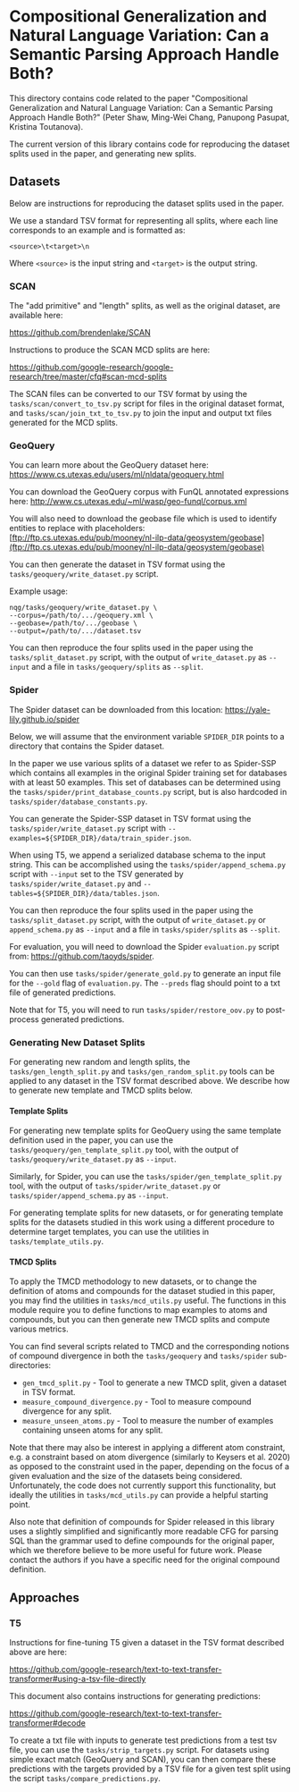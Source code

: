 # Compositional Generalization and Natural Language Variation: Can a Semantic Parsing Approach Handle Both?

This directory contains code related to the paper "Compositional Generalization
and Natural Language Variation: Can a Semantic Parsing Approach Handle Both?"
(Peter Shaw, Ming-Wei Chang, Panupong Pasupat, Kristina Toutanova).

The current version of this library contains code for reproducing the dataset
splits used in the paper, and generating new splits.

## Datasets

Below are instructions for reproducing the dataset splits used in the paper.

We use a standard TSV format for representing all splits, where each
line corresponds to an example and is formatted as:

`<source>\t<target>\n`

Where `<source>` is the input string and `<target>` is the output string.

### SCAN

The "add primitive" and "length" splits, as well as the original dataset,
are available here:

https://github.com/brendenlake/SCAN

Instructions to produce the SCAN MCD splits are here:

https://github.com/google-research/google-research/tree/master/cfq#scan-mcd-splits

The SCAN files can be converted to our TSV format by using the
`tasks/scan/convert_to_tsv.py` script for files in the original dataset format,
and `tasks/scan/join_txt_to_tsv.py` to join the input and output txt files
generated for the MCD splits.

### GeoQuery

You can learn more about the GeoQuery dataset here:
https://www.cs.utexas.edu/users/ml/nldata/geoquery.html

You can download the GeoQuery corpus with FunQL annotated expressions here:
http://www.cs.utexas.edu/~ml/wasp/geo-funql/corpus.xml

You will also need to download the geobase file which is used to identify
entities to replace with placeholders:
[ftp://ftp.cs.utexas.edu/pub/mooney/nl-ilp-data/geosystem/geobase](ftp://ftp.cs.utexas.edu/pub/mooney/nl-ilp-data/geosystem/geobase)

You can then generate the dataset in TSV format using the
`tasks/geoquery/write_dataset.py` script.

Example usage:

```shell
nqg/tasks/geoquery/write_dataset.py \
--corpus=/path/to/.../geoquery.xml \
--geobase=/path/to/.../geobase \
--output=/path/to/.../dataset.tsv
```


You can then reproduce the four splits used in the paper using the
`tasks/split_dataset.py` script, with the output of `write_dataset.py`
as `--input` and a file in `tasks/geoquery/splits` as `--split`.


### Spider

The Spider dataset can be downloaded from this location:
https://yale-lily.github.io/spider

Below, we will assume that the environment variable `SPIDER_DIR` points to a
directory that contains the Spider dataset.

In the paper we use various splits of a dataset we refer to as Spider-SSP which
contains all examples in the original Spider training set for databases with
at least 50 examples. This set of databases can be determined using the
`tasks/spider/print_database_counts.py` script, but is also hardcoded in
`tasks/spider/database_constants.py`.

You can generate the Spider-SSP dataset in TSV format using the
`tasks/spider/write_dataset.py` script with
`--examples=${SPIDER_DIR}/data/train_spider.json`.


When using T5, we append a serialized database schema to the input string.
This can be accomplished using the `tasks/spider/append_schema.py` script with
`--input` set to the TSV generated by `tasks/spider/write_dataset.py` and
`--tables=${SPIDER_DIR}/data/tables.json`.


You can then reproduce the four splits used in the paper using the
`tasks/split_dataset.py` script, with the output of `write_dataset.py` or
`append_schema.py` as `--input` and a file in `tasks/spider/splits` as
`--split`.


For evaluation, you will need to download the Spider `evaluation.py` script
from: https://github.com/taoyds/spider.

You can then use `tasks/spider/generate_gold.py` to generate an input file
for the `--gold` flag of `evaluation.py`. The `--preds` flag should point to a
txt file of generated predictions.

Note that for T5, you will need to run `tasks/spider/restore_oov.py` to
post-process generated predictions.

### Generating New Dataset Splits

For generating new random and length splits, the `tasks/gen_length_split.py`
and `tasks/gen_random_split.py` tools can be applied to any dataset in the TSV
format described above. We describe how to generate new template and TMCD
splits below.

#### Template Splits

For generating new template splits for GeoQuery using the same template
definition used in the paper, you can use the
`tasks/geoquery/gen_template_split.py` tool, with the output of
`tasks/geoquery/write_dataset.py` as `--input`.

Similarly, for Spider, you can use the `tasks/spider/gen_template_split.py`
tool, with the output of `tasks/spider/write_dataset.py` or
`tasks/spider/append_schema.py` as `--input`.

For generating template splits for new datasets, or for generating template
splits for the datasets studied in this work using a different procedure to
determine target templates, you can use the utilities in
`tasks/template_utils.py`.

#### TMCD Splits

To apply the TMCD methodology to new datasets, or to change the definition
of atoms and compounds for the dataset studied in this paper, you may find
the utilities in `tasks/mcd_utils.py` useful. The functions in this module
require you to define functions to map examples to atoms and compounds,
but you can then generate new TMCD splits and compute various metrics.

You can find several scripts related to TMCD and the corresponding notions
of compound divergence in both the `tasks/geoquery` and
`tasks/spider` sub-directories:

* `gen_tmcd_split.py` - Tool to generate a new TMCD split, given a dataset in TSV format.
* `measure_compound_divergence.py` - Tool to measure compound divergence for any split.
* `measure_unseen_atoms.py` - Tool to measure the number of examples containing unseen atoms for any split.

Note that there may also be interest in applying a different atom constraint,
e.g. a constraint based on atom divergence (similarly to Keysers et al. 2020)
as opposed to the constraint used in the paper, depending on the focus of
a given evaluation and the size of the datasets being considered.
Unfortunately, the code does not currently support
this functionality, but ideally the utilities in `tasks/mcd_utils.py` can
provide a helpful starting point.

Also note that definition of compounds for Spider released in this library uses
a slightly simplified and significantly more readable CFG for parsing SQL than
the grammar used to define compounds for the original paper, which we therefore
believe to be more useful for future work. Please contact the authors if you
have a specific need for the original compound definition.

## Approaches

### T5

Instructions for fine-tuning T5 given a dataset in the TSV format described
above are here:

https://github.com/google-research/text-to-text-transfer-transformer#using-a-tsv-file-directly

This document also contains instructions for generating predictions:

https://github.com/google-research/text-to-text-transfer-transformer#decode

To create a txt file with inputs to generate test predictions from a test tsv
file, you can use the `tasks/strip_targets.py` script. For datasets using
simple exact match (GeoQuery and SCAN), you can then compare these predictions
with the targets provided by a TSV file for a given test split using the script
`tasks/compare_predictions.py`.
